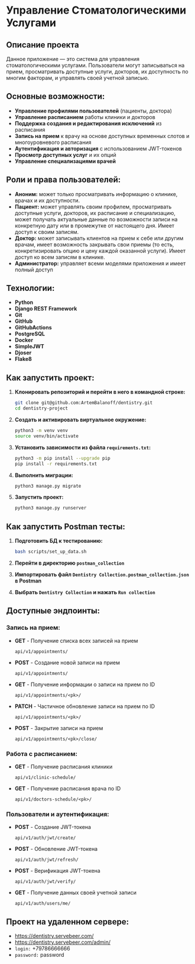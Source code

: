# Управление Стоматологическими Услугами

## Описание проекта
Данное приложение — это система для управления стоматологическими услугами. Пользователи могут записываться на прием, просматривать доступные услуги, докторов, их доступность по многим факторам, и управлять своей учетной записью.

## Основные возможности:

- **Управление профилями пользователей** (пациенты, доктора)
- **Управление расписанием** работы клиники и докторов
- **Поддержка создания и редактирования исключений** из расписания
- **Запись на прием** к врачу на основе доступных временных слотов и многоуровневого расписания
- **Аутентификация и авторизация** с использованием JWT-токенов
- **Просмотр доступных услуг** и их опций
- **Управление специализациями врачей**

## Роли и права пользователей:

- **Аноним:** может только просматривать информацию о клинике, врачах и их доступности.
- **Пациент:** может управлять своим профилем, просматривать доступные услуги, докторов, их расписание и специализацию, может получать актуальные данные по возможности записи на конкретную дату или в промежутке от настоящего дня. Имеет доступ к своим записям.
- **Доктор:** может записывать клиентов на прием к себе или другим врачам, имеет возможность закрывать свои приемы (то есть, конкретизировать опцию и цену каждой оказанной услуги). Имеет доступ ко всем записям в клинике.
- **Администратор:** управляет всеми моделями приложения и имеет полный доступ

## Технологии:

- **Python**
- **Django REST Framework**
- **Git**
- **GitHub**
- **GitHubActions**
- **PostgreSQL**
- **Docker**
- **SimpleJWT**
- **Djoser**
- **Flake8**

## Как запустить проект:

1. **Клонировать репозиторий и перейти в него в командной строке:**
    ```bash
    git clone git@github.com:ArtemBalanoff/dentistry.git
    cd dentistry-project
    ```

2. **Создать и активировать виртуальное окружение:**
    ```bash
    python3 -m venv venv
    source venv/bin/activate
    ```

3. **Установить зависимости из файла `requirements.txt`:**
    ```bash
    python3 -m pip install --upgrade pip
    pip install -r requirements.txt
    ```

4. **Выполнить миграции:**
    ```bash
    python3 manage.py migrate
    ```

5. **Запустить проект:**
    ```bash
    python3 manage.py runserver
    ```

## Как запустить Postman тесты:

1. **Подготовить БД к тестированию:**
    ```bash
    bash scripts/set_up_data.sh
    ```

2. **Перейти в директорию `postman_collection`**

3. **Импортировать файл `Dentistry Collection.postman_collection.json` в Postman**

4. **Выбрать `Dentistry Collection` и нажать `Run collection`**

## Доступные эндпоинты:

### Запись на прием:

- **GET** - Получение списка всех записей на прием
    ```
    api/v1/appointments/
    ```

- **POST** - Создание новой записи на прием
    ```
    api/v1/appointments/
    ```

- **GET** - Получение информации о записи на прием по ID
    ```
    api/v1/appointments/<pk>/
    ```

- **PATCH** - Частичное обновление записи на прием по ID
    ```
    api/v1/appointments/<pk>/
    ```

- **POST** - Закрытие записи на прием
    ```
    api/v1/appointments/<pk>/close/
    ```

### Работа с расписанием:

- **GET** - Получение расписания клиники
    ```
    api/v1/clinic-schedule/
    ```

- **GET** - Получение расписания врача по ID
    ```
    api/v1/doctors-schedule/<pk>/
    ```

### Пользователи и аутентификация:

- **POST** - Создание JWT-токена
    ```
    api/v1/auth/jwt/create/
    ```

- **POST** - Обновление JWT-токена
    ```
    api/v1/auth/jwt/refresh/
    ```

- **POST** - Верификация JWT-токена
    ```
    api/v1/auth/jwt/verify/
    ```

- **GET** - Получение данных своей учетной записи
    ```
    api/v1/auth/users/me/
    ```

## Проект на удаленном сервере:

- https://dentistry.servebeer.com/
- https://dentistry.servebeer.com/admin/
- `login:` +79786666666
- `password:` password
